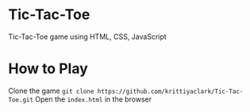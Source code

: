 # Tic-Tac-Toe
Tic-Tac-Toe game using HTML, CSS, JavaScript

# How to Play
Clone the game `git clone https://github.com/krittiyaclark/Tic-Tac-Toe.git`
Open the `index.html` in the browser
